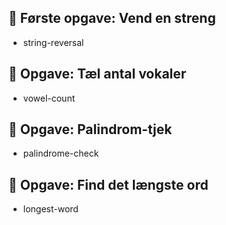 ## 🧵 Første opgave: Vend en streng
- string-reversal

## 🧵 Opgave: Tæl antal vokaler
- vowel-count
 
## 🧵 Opgave: Palindrom-tjek
- palindrome-check

## 🧵 Opgave: Find det længste ord
- longest-word
  
